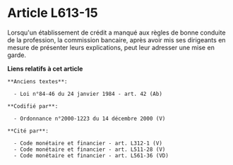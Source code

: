 # Article L613-15

Lorsqu'un établissement de crédit a manqué aux règles de bonne conduite de la profession, la commission bancaire, après avoir
mis ses dirigeants en mesure de présenter leurs explications, peut leur adresser une mise en garde.

**Liens relatifs à cet article**

	**Anciens textes**:

	  - Loi n°84-46 du 24 janvier 1984 - art. 42 (Ab)

	**Codifié par**:

	  - Ordonnance n°2000-1223 du 14 décembre 2000 (V)

	**Cité par**:

	  - Code monétaire et financier - art. L312-1 (V)
	  - Code monétaire et financier - art. L511-28 (V)
	  - Code monétaire et financier - art. L561-36 (VD)
